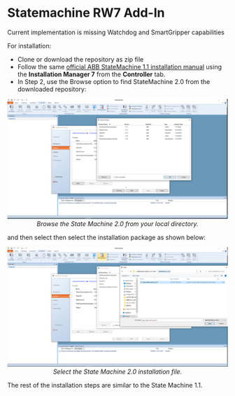 # Statemachine RW7 Add-In

Current implementation is missing Watchdog and SmartGripper capabilities

For installation:
- Clone or download the repository as zip file
- Follow the same [official ABB StateMachine 1.1 installation manual](https://robotapps.blob.core.windows.net/appreferences/docs/cd504500-80e2-4cb6-9419-c60ea4ad6d56UserManual.pdf) using the **Installation Manager 7** from the **Controller** tab.
- In Step 2, use the Browse option to find StateMachine 2.0 from the downloaded repository:
<p align="center">
  <img src="docs/images/browse_state_machine_2_0_0.PNG">
  <br>
  <i>Browse the State Machine 2.0 from your local directory.</i>
</p>

and then select then select the installation package as shown below:

<p align="center">
  <img src="docs/images/select_open_statemachine_2_0_0.PNG">
  <br>
  <i>Select the State Machine 2.0 installation file.</i>
</p>

The rest of the installation steps are similar to the State Machine 1.1.
